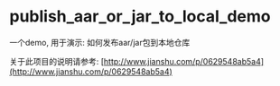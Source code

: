 # publish_aar_or_jar_to_local_demo
一个demo, 用于演示: 如何发布aar/jar包到本地仓库

关于此项目的说明请参考:
[http://www.jianshu.com/p/0629548ab5a4](http://www.jianshu.com/p/0629548ab5a4)